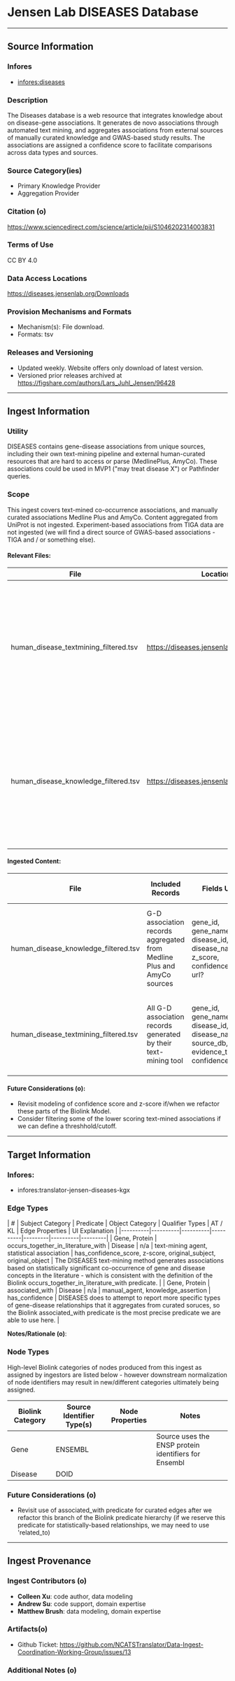 # Jensen Lab DISEASES Database

---------------

## Source Information

### Infores
 - [infores:diseases](https://w3id.org/information-resource-registry/diseases)

### Description
The Diseases database is a web resource that integrates knowledge about on disease-gene associations. It generates de novo associations through automated text mining, and aggregates associations from external sources of manually curated knowledge and GWAS-based study results. The associations are assigned a confidence score to facilitate comparisons across data types and sources.   

### Source Category(ies)
- Primary Knowledge Provider
- Aggregation Provider

### Citation (o)
https://www.sciencedirect.com/science/article/pii/S1046202314003831

### Terms of Use
CC BY 4.0

### Data Access Locations
https://diseases.jensenlab.org/Downloads
   
### Provision Mechanisms and Formats
- Mechanism(s): File download.
- Formats: tsv
   
### Releases and Versioning
 - Updated weekly.  Website offers only download of latest version.
 - Versioned prior releases archived at https://figshare.com/authors/Lars_Juhl_Jensen/96428

----------------

## Ingest Information
    
### Utility
DISEASES contains gene-disease associations from unique sources, including their own text-mining pipeline and external human-curated resources that are hard to access or parse (MedlinePlus, AmyCo). These associations could be used in MVP1 ("may treat disease X") or Pathfinder queries.

### Scope
This ingest covers text-mined co-occurrence associations, and manually curated associations Medline Plus and AmyCo. Content aggregated from UniProt is not ingested. Experiment-based associations from TIGA data are not ingested (we will find a direct source of GWAS-based associations - TIGA and / or something else).

  #### Relevant Files:

  | File | Location | Description |
  |----------|----------|----------|
  | human_disease_textmining_filtered.tsv  | https://diseases.jensenlab.org/Downloads |  Text mined associations, filtered to contain only the non-redundant associations that are shown within the web interface when querying for a gene | 
  | human_disease_knowledge_filtered.tsv  | https://diseases.jensenlab.org/Downloads | Curated associations, filtered to contain only the non-redundant associations that are shown within the web interface when querying for a gene | 
  
  #### Ingested Content:

  | File | Included Records | Fields Used | Filtered / Excluded Records | Rationale |
  |----------|----------|----------|----------|----------|
  | human_disease_knowledge_filtered.tsv | G-D association records aggregated from Medline Plus and AmyCo sources |   gene_id,	gene_name, disease_id,	disease_name,	z_score, confidence_score,	url?  | G-D association records aggregated from UniProt | Questionable quality and completeness of Uniprot data in DISEASES - best to get this content directly from UniProt.|
  | human_disease_textmining_filtered.tsv | All G-D association records generated by their text-mining tool |   gene_id,	gene_name,	disease_id,	disease_name,	source_db,	evidence_type?,	confidence_score | None | Taking all records regardless of score. May decide to filter lower scoring assocaitions in the future. |


  #### Future Considerations (o):
- Revisit modeling of confidence score and z-score if/when we refactor these parts of the Biolink Model.
- Consider filtering some of the lower scoring text-mined associations if we can define a threshhold/cutoff.


-----------------

##  Target Information

### Infores:
 - infores:translator-jensen-diseases-kgx
   
### Edge Types

| # | Subject Category |  Predicate | Object Category | Qualifier Types |  AT / KL  | Edge Properties | UI Explanation |
|----------|----------|----------|----------|---------|----------|---------|
| Gene, Protein | occurs_together_in_literature_with | Disease  |  n/a  |  text-mining agent, statistical association | has_confidence_score, z-score, original_subject, original_object | The DISEASES text-mining method generates associations based on statistically significant co-occurrence of gene and disease concepts in the literature - which is consistent with the definition of the Biolink occurs_together_in_literature_with predicate. |
| Gene, Protein | associated_with | Disease |  n/a  |  manual_agent, knowledge_assertion  | has_confidence |  DISEASES does to attempt to report more specific types of gene-disease relationships that it aggregates from curated soruces, so the Biolink associated_with predicate is the most precise predicate we are able to use here. | 

**Notes/Rationale (o)**:

### Node Types

High-level Biolink categories of nodes produced from this ingest as assigned by ingestors are listed below - however downstream normalization of node identifiers may result in new/different categories ultimately being assigned.

| Biolink Category |  Source Identifier Type(s) | Node Properties | Notes |
|------------------|----------------------------|--------|---------|
| Gene | 	ENSEMBL  |  | Source uses the ENSP protein identifiers for Ensembl |
| Disease| DOID |  |  |


### Future Considerations (o)
- Revisit use of associated_with predicate for curated edges after we refactor this branch of the Biolink predicate hierarchy (if we reserve this predicate for statistically-based relationships, we may need to use 'related_to)


------------------

## Ingest Provenance

### Ingest Contributors (o)
- **Colleen Xu**: code author, data modeling
- **Andrew Su**: code support, domain expertise
- **Matthew Brush**: data modeling, domain expertise

### Artifacts(o)
- Github Ticket: https://github.com/NCATSTranslator/Data-Ingest-Coordination-Working-Group/issues/13

### Additional Notes (o)

